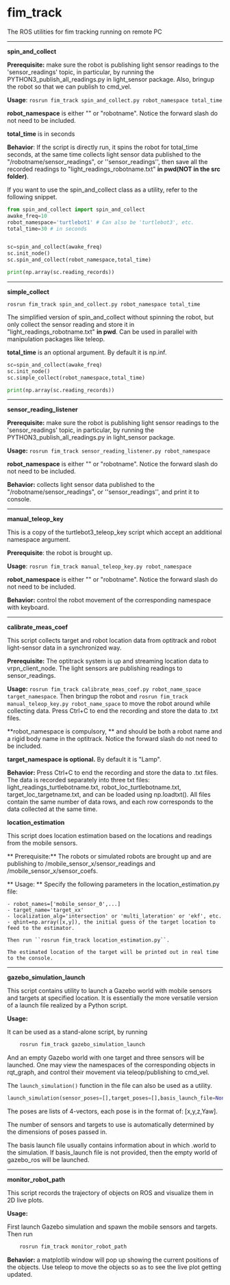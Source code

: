 # fim_track
The ROS utilities for fim tracking running on remote PC

---

__spin_and_collect__

**Prerequisite:** make sure the robot is publishing light sensor readings to the 'sensor_readings' topic,  in particular, by running the PYTHON3_publish_all_readings.py in light_sensor package. Also, bringup the robot so that we can publish to cmd_vel.

**Usage**: ``rosrun fim_track spin_and_collect.py robot_namespace total_time``

**robot_namespace** is either "" or "robotname". Notice the forward slash do not need to be included. 

**total_time** is in seconds

**Behavior**: If the script is directly run, it spins the robot for total_time seconds, at the same time collects light sensor data published to the "/robotname/sensor_readings", or ''sensor_readings'', then save all the recorded readings to "light_readings_robotname.txt" **in pwd(NOT in the src folder)**.

If you want to use the spin_and_collect class as a utility, refer to the following snippet.

```python
from spin_and_collect import spin_and_collect
awake_freq=10
robot_namespace='turtlebot1' # Can also be 'turtlebot3', etc.
total_time=30 # in seconds


sc=spin_and_collect(awake_freq)
sc.init_node()	
sc.spin_and_collect(robot_namespace,total_time)

print(np.array(sc.reading_records))
```

---

__simple_collect__

``rosrun fim_track spin_and_collect.py robot_namespace total_time``

The simplified version of spin_and_collect without spinning the robot, but only collect the sensor reading and store it in "light_readings_robotname.txt" **in pwd**. Can be used in parallel with manipulation packages like teleop.

**total_time** is an optional argument. By default it is np.inf.

```python
sc=spin_and_collect(awake_freq)
sc.init_node()	
sc.simple_collect(robot_namespace,total_time)

print(np.array(sc.reading_records))
```



---

__sensor_reading_listener__

**Prerequisite:** make sure the robot is publishing light sensor readings to the 'sensor_readings' topic,  in particular, by running the PYTHON3_publish_all_readings.py in light_sensor package. 

**Usage:** ``rosrun fim_track sensor_reading_listener.py robot_namespace``

**robot_namespace** is either "" or "robotname". Notice the forward slash do not need to be included. 

**Behavior:** collects light sensor data published to the "/robotname/sensor_readings", or ''sensor_readings'', and print it to console.

___

__manual_teleop_key__

This is a copy of the turtlebot3_teleop_key script which accept an additional namespace argument.

**Prerequisite**: the robot is brought up.

**Usage**: ``rosrun fim_track manual_teleop_key.py robot_namespace``

**robot_namespace** is either "" or "robotname". Notice the forward slash do not need to be included. 

**Behavior:** control the robot movement of the corresponding namespace with keyboard.

---

__calibrate_meas_coef__

This script collects target and robot location data from optitrack and robot light-sensor data in a synchronized way.

**Prerequisite:** The optitrack system is up and streaming location data to vrpn_client_node. The light sensors are publishing readings to sensor_readings.

**Usage:** ``rosrun fim_track calibrate_meas_coef.py robot_name_space target_namespace``. Then bringup the robot and ``rosrun fim_track manual_teleop_key.py robot_name_space`` to move the robot around while collecting data. Press Ctrl+C to end the recording and store the data to .txt files.

**robot_namespace is compulsory, ** and should be both a robot name and a rigid body name in the optitrack. Notice the forward slash do not need to be included. 

**target_namespace is optional.** By default it is "Lamp".

**Behavior:**  Press Ctrl+C to end the recording and store the data to .txt files. The data is recorded separately into three txt files: light_readings_turtlebotname.txt, robot_loc_turtlebotname.txt, target_loc_targetname.txt, and can be loaded using np.loadtxt(). All files contain the same number of data rows, and each row corresponds to the data collected at the same time.

__location_estimation__

This script does location estimation based on the locations and readings from the mobile sensors.

** Prerequisite:** The robots or simulated robots are brought up and are publishing to /mobile_sensor_x/sensor_readings and /mobile_sensor_x/sensor_coefs.

** Usage: ** Specify the following parameters in the location_estimation.py file:

	- robot_names=['mobile_sensor_0',...]
	- target_name='target_xx'
	- localization_alg='intersection' or 'multi_lateration' or 'ekf', etc.
	- qhint=np.array([x,y]), the initial guess of the target location to feed to the estimator.
	
	Then run ``rosrun fim_track location_estimation.py``.

	The estimated location of the target will be printed out in real time to the console.
	
---

__gazebo_simulation_launch__

This script contains utility to launch a Gazebo world with mobile sensors and targets at specified location. It is essentially the more versatile version of a launch file realized by a Python script. 

**Usage:**

It can be used as a stand-alone script, by running

```python
	rosrun fim_track gazebo_simulation_launch
```

And an empty Gazebo world with one target and three sensors will be launched. One may view the namespaces of the corresponding objects in rqt_graph, and control their movement via teleop/publishing to cmd_vel.

The ``launch_simulation()`` function in the file can also be used as a utility. 

```python
launch_simulation(sensor_poses=[],target_poses=[],basis_launch_file=None)	
```


The poses are lists of 4-vectors, each pose is in the format of: [x,y,z,Yaw]. 

The number of sensors and targets to use is automatically determined by the dimensions of poses passed in.

The basis launch file usually contains information about in which .world to the simulation. If basis_launch file is not provided, then the empty world of gazebo_ros will be launched.

---
__monitor_robot_path__

This script records the trajectory of objects on ROS and visualize them in 2D live plots.

**Usage:**

First launch Gazebo simulation and spawn the mobile sensors and targets. Then run

```python
	rosrun fim_track monitor_robot_path
```

**Behavior:** a matplotlib window will pop up showing the current positions of the objects. Use teleop to move the objects so as to see the live plot getting updated.
